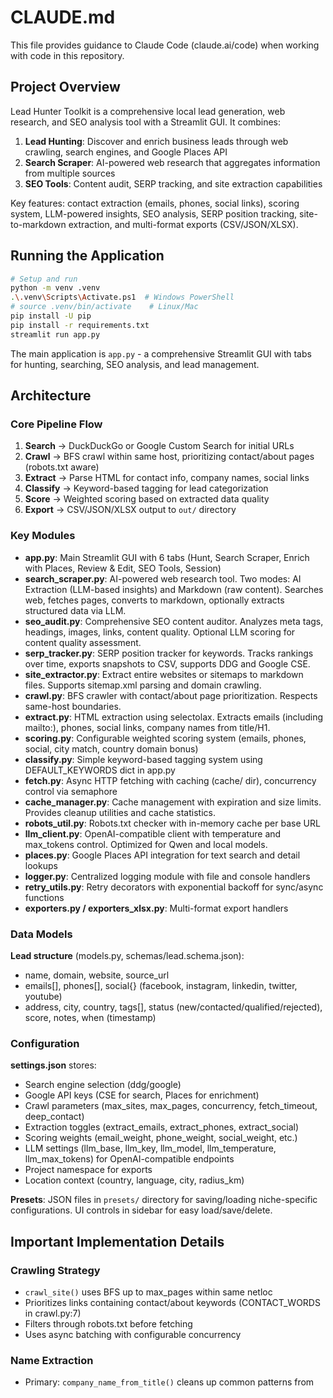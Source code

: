 # CLAUDE.md

This file provides guidance to Claude Code (claude.ai/code) when working with code in this repository.

## Project Overview

Lead Hunter Toolkit is a comprehensive local lead generation, web research, and SEO analysis tool with a Streamlit GUI. It combines:
1. **Lead Hunting**: Discover and enrich business leads through web crawling, search engines, and Google Places API
2. **Search Scraper**: AI-powered web research that aggregates information from multiple sources
3. **SEO Tools**: Content audit, SERP tracking, and site extraction capabilities

Key features: contact extraction (emails, phones, social links), scoring system, LLM-powered insights, SEO analysis, SERP position tracking, site-to-markdown extraction, and multi-format exports (CSV/JSON/XLSX).

## Running the Application

```bash
# Setup and run
python -m venv .venv
.\.venv\Scripts\Activate.ps1  # Windows PowerShell
# source .venv/bin/activate    # Linux/Mac
pip install -U pip
pip install -r requirements.txt
streamlit run app.py
```

The main application is `app.py` - a comprehensive Streamlit GUI with tabs for hunting, searching, SEO analysis, and lead management.

## Architecture

### Core Pipeline Flow

1. **Search** → DuckDuckGo or Google Custom Search for initial URLs
2. **Crawl** → BFS crawl within same host, prioritizing contact/about pages (robots.txt aware)
3. **Extract** → Parse HTML for contact info, company names, social links
4. **Classify** → Keyword-based tagging for lead categorization
5. **Score** → Weighted scoring based on extracted data quality
6. **Export** → CSV/JSON/XLSX output to `out/` directory

### Key Modules

- **app.py**: Main Streamlit GUI with 6 tabs (Hunt, Search Scraper, Enrich with Places, Review & Edit, SEO Tools, Session)
- **search_scraper.py**: AI-powered web research tool. Two modes: AI Extraction (LLM-based insights) and Markdown (raw content). Searches web, fetches pages, converts to markdown, optionally extracts structured data via LLM.
- **seo_audit.py**: Comprehensive SEO content auditor. Analyzes meta tags, headings, images, links, content quality. Optional LLM scoring for content quality assessment.
- **serp_tracker.py**: SERP position tracker for keywords. Tracks rankings over time, exports snapshots to CSV, supports DDG and Google CSE.
- **site_extractor.py**: Extract entire websites or sitemaps to markdown files. Supports sitemap.xml parsing and domain crawling.
- **crawl.py**: BFS crawler with contact/about page prioritization. Respects same-host boundaries.
- **extract.py**: HTML extraction using selectolax. Extracts emails (including mailto:), phones, social links, company names from title/H1.
- **scoring.py**: Configurable weighted scoring system (emails, phones, social, city match, country domain bonus)
- **classify.py**: Simple keyword-based tagging system using DEFAULT_KEYWORDS dict in app.py
- **fetch.py**: Async HTTP fetching with caching (cache/ dir), concurrency control via semaphore
- **cache_manager.py**: Cache management with expiration and size limits. Provides cleanup utilities and cache statistics.
- **robots_util.py**: Robots.txt checker with in-memory cache per base URL
- **llm_client.py**: OpenAI-compatible client with temperature and max_tokens control. Optimized for Qwen and local models.
- **places.py**: Google Places API integration for text search and detail lookups
- **logger.py**: Centralized logging module with file and console handlers
- **retry_utils.py**: Retry decorators with exponential backoff for sync/async functions
- **exporters.py / exporters_xlsx.py**: Multi-format export handlers

### Data Models

**Lead structure** (models.py, schemas/lead.schema.json):
- name, domain, website, source_url
- emails[], phones[], social{} (facebook, instagram, linkedin, twitter, youtube)
- address, city, country, tags[], status (new/contacted/qualified/rejected), score, notes, when (timestamp)

### Configuration

**settings.json** stores:
- Search engine selection (ddg/google)
- Google API keys (CSE for search, Places for enrichment)
- Crawl parameters (max_sites, max_pages, concurrency, fetch_timeout, deep_contact)
- Extraction toggles (extract_emails, extract_phones, extract_social)
- Scoring weights (email_weight, phone_weight, social_weight, etc.)
- LLM settings (llm_base, llm_key, llm_model, llm_temperature, llm_max_tokens) for OpenAI-compatible endpoints
- Project namespace for exports
- Location context (country, language, city, radius_km)

**Presets**: JSON files in `presets/` directory for saving/loading niche-specific configurations. UI controls in sidebar for easy load/save/delete.

## Important Implementation Details

### Crawling Strategy
- `crawl_site()` uses BFS up to max_pages within same netloc
- Prioritizes links containing contact/about keywords (CONTACT_WORDS in crawl.py:7)
- Filters through robots.txt before fetching
- Uses async batching with configurable concurrency

### Name Extraction
- Primary: `company_name_from_title()` cleans up common patterns from <title>
- Fallback: First <h1> tag content
- See name_clean.py for heuristic cleanup logic

### Scoring System
Lead scores are calculated in scoring.py with these defaults:
- email_weight: 2.0 per email (max 5 counted)
- phone_weight: 1.0 per phone (max 3 counted)
- social_weight: 0.5 per social platform
- about_or_contact_weight: 1.0 bonus if page title contains contact/about keywords
- city_match_weight: 1.5 bonus if city detected in text
- Country domain bonus: +0.5 for matching TLD (e.g., .fr when country=fr)

### Session State Management
Streamlit session_state["results"] holds the lead list throughout the session. The Review tab uses st.data_editor for inline editing with "Apply changes" button to persist edits.

### Caching
- HTML responses cached in `cache/` directory with SHA256-based filenames
- Cache manager (cache_manager.py) provides expiration (30 days default) and size limits (500MB default)
- Cleanup utilities available: cleanup_expired(), cleanup_by_size(), cleanup_cache()
- Robots.txt cached in-memory per base URL (robots_util.py:_cache)
- All fetch operations use cache_manager for consistent expiration and size management

### Error Handling and Retry Logic
**All core modules now include comprehensive error handling:**
- **Retry Logic**: Exponential backoff retry for all API and HTTP requests (3 retries with 1s initial delay)
  - fetch.py: HTTP requests retry on timeout/connection errors
  - google_search.py: Google CSE API retries on HTTP errors
  - places.py: Google Places API retries with backoff
  - llm_client.py: LLM calls retry on failures (2 retries with 2s delay)
- **Logging**: All modules log to logs/leadhunter.log with console output
  - DEBUG: Detailed operation traces
  - INFO: Key operations and results
  - WARNING: Non-fatal issues
  - ERROR: Failures with stack traces
- **Error Recovery**: Graceful degradation on failures (empty results vs crashes)

### Google APIs
- **Custom Search**: Requires API key + cx (engine ID) from console.cloud.google.com
- **Places**: Uses /places:searchText and detail lookups with field masks for efficiency

### LLM Integration
LLMClient supports any OpenAI-compatible endpoint (e.g., LM Studio, Ollama). Set llm_base (e.g., "http://localhost:1234" for LM Studio or "http://localhost:11434" for Ollama), llm_model, llm_temperature (0.0-2.0), and llm_max_tokens in settings. The `/v1` path is automatically appended to the base URL if not present. The llm_key is optional and defaults to "not-needed" for local LLMs that don't require authentication.

**Optimized for local models**:
- Qwen models (qwen/qwen3-4b-2507, etc.)
- GPT-OSS-20B and other LM Studio models
- Temperature control for deterministic vs creative outputs
- Max tokens setting to prevent timeouts with local models

**Use Cases**:
- Lead summarization in Review tab
- SearchScraper AI extraction
- SEO content quality scoring

The client includes proper error handling and null-safety checks for response parsing.

### SearchScraper Feature
SearchScraper is an AI-powered web research tool that searches, fetches, and analyzes multiple web pages based on a user's query.

**Architecture** (search_scraper.py):
- SearchScraperResult: Data class for results with mode, prompt, sources, extracted_data, markdown_content, error
- SearchScraper: Main class with two operation modes

**Workflow**:
1. Search web using existing search.py (DDG) or google_search.py
2. Fetch pages using fetch.py (async, with caching)
3. Convert HTML to markdown using markdownify library
4. Process based on mode:
   - AI Extraction: Use LLM to synthesize insights from all sources with citations
   - Markdown: Return concatenated markdown content with source metadata

**AI Extraction Mode**:
- Combines markdown from all sources (max 15K chars for LLM context)
- Supports optional custom JSON schema for structured extraction
- Builds comprehensive prompt with user question + content
- Calls LLM via llm_client.summarize_leads() (async wrapper)
- Returns synthesized answer with source citations

**Markdown Mode**:
- Faster, no LLM required
- Returns clean markdown from all fetched pages
- Includes source URLs and content length
- Useful for manual review or content migration

**GUI Integration** (app.py tab2):
- Text area for research question
- Slider for number of sources (3-20)
- Mode selector (AI Extraction / Markdown)
- Optional custom schema JSON editor
- Progress indicator with status updates
- Results display with expandable sources
- Export options (text for AI mode, markdown for markdown mode)

**Use Cases**:
- Research questions: aggregating information from multiple sources
- Competitive analysis: comparing features/products
- Market research: identifying trends
- Content creation: gathering source material
- Data collection: structured extraction with custom schemas

### SEO Tools Feature
Three integrated SEO analysis tools accessible from the SEO Tools tab:

**1. Content Audit** (seo_audit.py):
- Analyzes meta tags (title, description, OG tags, Twitter cards)
- Heading structure analysis (H1-H6)
- Image alt text coverage
- Internal vs external link analysis
- Word count and content quality metrics
- Schema.org structured data detection
- Technical SEO score (0-100)
- Optional LLM content quality scoring

**2. SERP Tracker** (serp_tracker.py):
- Track keyword positions in search results
- Support for DuckDuckGo and Google Custom Search
- Historical snapshot storage in serp_data/ directory
- Domain-specific position tracking
- CSV export for SERP data
- Comparison between snapshots to detect ranking changes

**3. Site Extractor** (site_extractor.py):
- Extract entire websites to markdown files
- Two modes: Sitemap URL or Domain Crawl
- Respects robots.txt
- Individual markdown file per page
- Combined markdown file for entire site
- Clean markdown conversion with markdownify
- Saved to out/site_{domain}/ directory

**GUI Integration** (app.py tab5):
- Three sub-tabs for each SEO tool
- Progress indicators and status updates
- Export options for all data
- Integration with LLM settings for content scoring

**Use Cases**:
- SEO audits for client sites
- Competitor content analysis
- Keyword rank tracking campaigns
- Site migration to markdown (e.g., for documentation)
- Content quality assessment

### Error Handling and Logging
- **logger.py**: Centralized logging with console and file handlers
- **retry_utils.py**: Decorators for automatic retry with exponential backoff
- Comprehensive error handling throughout all new modules
- Logs stored in logs/ directory

## Common Development Tasks

### Adding a new extraction field
1. Update Lead model in models.py
2. Update schemas/lead.schema.json
3. Add extraction logic in extract.py:extract_basic()
4. Update scoring logic in scoring.py if needed
5. Ensure field appears in DataFrame display (app.py line 289)

### Adding a new scoring weight
1. Add weight to default settings in sidebar (app.py)
2. Update scoring logic in scoring.py:score_lead()
3. Add to settings.json structure

### Adding a new tag classifier
1. Add keywords to DEFAULT_KEYWORDS dict in app.py:22
2. classify.py automatically uses all keyword categories

### Modifying crawl behavior
- Edit CONTACT_WORDS list in crawl.py:7 for prioritization
- Adjust should_visit() in crawl.py:9 for link filtering logic

## Notes

- Keep concurrency respectful of target sites (default: 6-8)
- Exports namespace by project name in settings
- User-Agent is "LeadHunter/1.0" (fetch.py, robots_util.py)
- Uses selectolax (not BeautifulSoup) for fast HTML parsing
- Google CSE and Places APIs are paid services with free tiers
